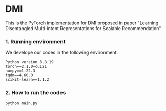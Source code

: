 # DMI
This is the PyTorch implementation for DMI proposed in paper "Learning Disentangled Multi-intent Representations for Scalable Recommendation"
### 1. Running environment

We develope our codes in the following environment:

```
Python version 3.8.19
torch==2.1.0+cu121
numpy==1.22.3
tqdm==4.60.0
scikit-learn==1.1.2
```

### 2. How to run the codes

```
python main.py
